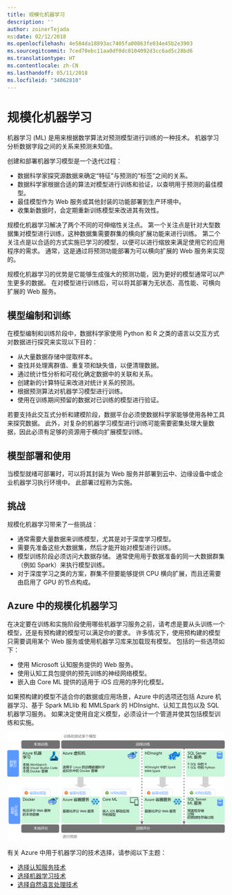 ```yaml
---
title: 规模化机器学习
description: ''
author: zoinerTejada
ms:date: 02/12/2018
ms.openlocfilehash: 4e584da18893ac7405fa00863fe034e45b2e3903
ms.sourcegitcommit: 7ced70ebc11aa0df0dc0104092d3cc6ad5c28bd6
ms.translationtype: HT
ms.contentlocale: zh-CN
ms.lasthandoff: 05/11/2018
ms.locfileid: "34062810"
---
```

# <a name="machine-learning-at-scale"></a>规模化机器学习

机器学习 (ML) 是用来根据数学算法对预测模型进行训练的一种技术。 机器学习分析数据字段之间的关系来预测未知值。

创建和部署机器学习模型是一个迭代过程：

* 数据科学家探究源数据来确定“特征”与预测的“标签”之间的关系。
* 数据科学家根据合适的算法对模型进行训练和验证，以查明用于预测的最佳模型。
* 最佳模型作为 Web 服务或其他封装的功能部署到生产环境中。
* 收集新数据时，会定期重新训练模型来改进其有效性。

规模化机器学习解决了两个不同的可伸缩性关注点。 第一个关注点是针对大型数据集对模型进行训练，这种数据集需要群集的横向扩展功能来进行训练。 第二个关注点是以合适的方式实施已学习的模型，以便可以进行缩放来满足使用它的应用程序的需求。 通常，这是通过将预测功能部署为可以横向扩展的 Web 服务来实现的。

规模化机器学习的优势是它能够生成强大的预测功能，因为更好的模型通常可以产生更多的数据。 在对模型进行训练后，可以将其部署为无状态、高性能、可横向扩展的 Web 服务。 

## <a name="model-preparation-and-training"></a>模型编制和训练

在模型编制和训练阶段中，数据科学家使用 Python 和 R 之类的语言以交互方式对数据进行探究来实现以下目的：

* 从大量数据存储中提取样本。
* 查找并处理离群值、重复项和缺失值，以便清理数据。
* 通过统计性分析和可视化确定数据中的关联和关系。
* 创建新的计算特征来改进对统计关系的预测。
* 根据预测算法对机器学习模型进行训练。
* 使用在训练期间预留的数据对已训练的模型进行验证。

若要支持此交互式分析和建模阶段，数据平台必须使数据科学家能够使用各种工具来探究数据。 此外，对复杂的机器学习模型进行训练可能需要密集处理大量数据，因此必须有足够的资源用于横向扩展模型训练。

## <a name="model-deployment-and-consumption"></a>模型部署和使用

当模型就绪可部署时，可以将其封装为 Web 服务并部署到云中、边缘设备中或企业机器学习执行环境中。 此部署过程称为实施。

## <a name="challenges"></a>挑战

规模化机器学习带来了一些挑战：

- 通常需要大量数据来训练模型，尤其是对于深度学习模型。
- 需要先准备这些大数据集，然后才能开始对模型进行训练。
- 模型训练阶段必须访问大数据存储。 通常使用用于数据准备的同一大数据群集（例如 Spark）来执行模型训练。 
- 对于深度学习之类的方案，群集不但要能够提供 CPU 横向扩展，而且还需要由启用了 GPU 的节点构成。

## <a name="machine-learning-at-scale-in-azure"></a>Azure 中的规模化机器学习

在决定要在训练和实施阶段使用哪些机器学习服务之前，请考虑是要从头训练一个模型，还是有预构建的模型可以满足你的要求。 许多情况下，使用预构建的模型只需要调用某个 Web 服务或使用机器学习库来加载现有模型。 包括的一些选项如下： 

- 使用 Microsoft 认知服务提供的 Web 服务。
- 使用认知工具包提供的预先训练的神经网络模型。
- 嵌入由 Core ML 提供的适用于 iOS 应用的序列化模型。 

如果预构建的模型不适合你的数据或应用场景，Azure 中的选项还包括 Azure 机器学习、基于 Spark MLlib 和 MMLSpark 的 HDInsight、认知工具包以及 SQL 机器学习服务。 如果决定使用自定义模型，必须设计一个管道并使其包括模型训练和实施。 

![Azure 中的模型选项](./images/machine-learning-model-training-and-deployment.png)

有关 Azure 中用于机器学习的技术选择，请参阅以下主题：

- [选择认知服务技术](../technology-choices/cognitive-services.md)
- [选择机器学习技术](../technology-choices/data-science-and-machine-learning.md)
- [选择自然语言处理技术](../technology-choices/natural-language-processing.md)
